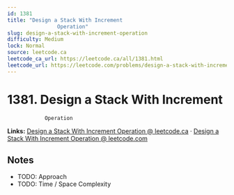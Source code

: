 ```yaml
--- 
id: 1381
title: "Design a Stack With Increment
                Operation"
slug: design-a-stack-with-increment-operation
difficulty: Medium
lock: Normal
source: leetcode.ca
leetcode_ca_url: https://leetcode.ca/all/1381.html
leetcode_url: https://leetcode.com/problems/design-a-stack-with-increment-operation/
---
```


# 1381. Design a Stack With Increment
                Operation

**Links:** [Design a Stack With Increment
                Operation @ leetcode.ca](https://leetcode.ca/all/1381.html) · [Design a Stack With Increment
                Operation @ leetcode.com](https://leetcode.com/problems/design-a-stack-with-increment-operation/)

## Notes
- TODO: Approach
- TODO: Time / Space Complexity

